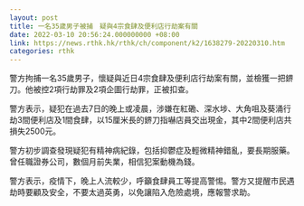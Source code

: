 ```yaml
---
layout: post
title: 一名35歲男子被捕　疑與4宗食肆及便利店行劫案有關
date: 2022-03-10 20:56:24.000000000 +08:00
link: https://news.rthk.hk/rthk/ch/component/k2/1638279-20220310.htm
categories: rthk
---
```


警方拘捕一名35歲男子，懷疑與近日4宗食肆及便利店行劫案有關，並檢獲一把鎅刀。他被控2項行劫罪及2項企圖行劫罪，正被扣查。

警方表示，疑犯在過去7日的晚上或凌晨，涉嫌在紅磡、深水埗、大角咀及葵涌行劫3間便利店及1間食肆，以15厘米長的鎅刀指嚇店員交出現金，其中2間便利店共損失2500元。

警方初步調查發現疑犯有精神病紀錄，包括抑鬱症及輕微精神錯亂，要長期服藥。曾任職證券公司，數個月前失業，相信犯案動機為錢。

警方表示，疫情下，晚上人流較少，呼籲食肆員工等提高警惕。警方又提醒市民遇劫時要顧及安全，不要太過英勇，以免讓陷入危險處境，應報警求助。
